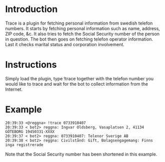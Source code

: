 # Introduction #

Trace is a plugin for fetching personal information from swedish telefon numbers.
It starts by fetching personal information such as name, address, ZIP code, &c. It also tries to fetch the Social Security number of the person in question.
The bot then goes on fetching telefon operator information.
Last it checks marital status and corporation involvement.

# Instructions #

Simply load the plugin, type !trace together with the telefon number you would like to trace and wait for the bot to collect information from the Internet.

# Example #
```
20:39:33 <@reggna> !trace 0733910407
20:39:33 < bot2> reggna: Ingvar Oldsberg, Vasaplatsen 2, 41134 GÖTEBORG 19450331-XXXX
20:39:37 < bot2> reggna: 0733910407: Telenor Sverige AB
20:39:38 < bot2> reggna: Civilstånd: Gift, Bolagsengagemang: Finns inga registrerade
```
Note that the Social Security number has been shortened in this example.